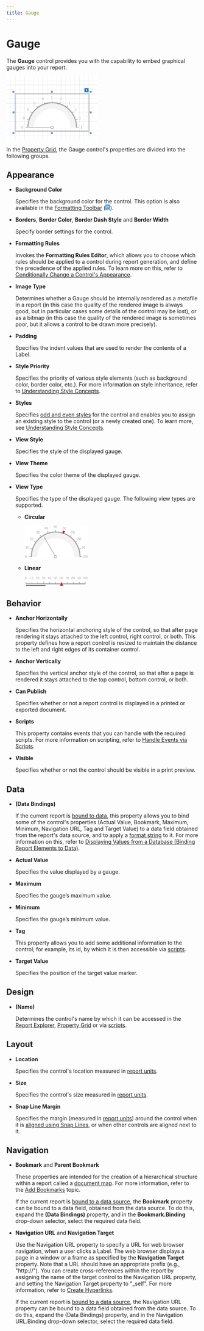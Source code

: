 ```yaml
---
title: Gauge
---
```

# Gauge
The **Gauge** control provides you with the capability to embed graphical gauges into your report.

![RD_Controls_Gauge](../../../../../images/Img23734.png)

In the [Property Grid](../../../../../../interface-elements-for-desktop/articles/report-designer/report-designer-for-winforms/report-designer-reference/report-designer-ui/property-grid.md), the Gauge control's properties are divided into the following groups.

## Appearance
* **Background Color**
	
	Specifies the background color for the control. This option is also available in the [Formatting Toolbar](../../../../../../interface-elements-for-desktop/articles/report-designer/report-designer-for-winforms/report-designer-reference/report-designer-ui/formatting-toolbar.md) (![RD_Toolbars_Format_Back](../../../../../images/Img8441.png)).
* **Borders**, **Border Color**, **Border Dash Style** and **Border Width**
	
	Specify border settings for the control.
* **Formatting Rules**
	
	Invokes the **Formatting Rules Editor**, which allows you to choose which rules should be applied to a control during report generation, and define the precedence of the applied rules. To learn more on this, refer to [Conditionally Change a Control's Appearance](../../../../../../interface-elements-for-desktop/articles/report-designer/report-designer-for-winforms/create-reports/styles-and-conditional-formatting/conditionally-change-a-controls-appearance.md).
* **Image Type**
	
	Determines whether a Gauge should be internally rendered as a metafile in a report (in this case the quality of the rendered image is always good, but in particular cases some details of the control may be lost), or as a bitmap (in this case the quality of the rendered image is sometimes poor, but it allows a control to be drawn more precisely).
* **Padding**
	
	Specifies the indent values that are used to render the contents of a Label.
* **Style Priority**
	
	Specifies the priority of various style elements (such as background color, border color, etc.). For more information on style inheritance, refer to [Understanding Style Concepts](../../../../../../interface-elements-for-desktop/articles/report-designer/report-designer-for-winforms/create-reports/styles-and-conditional-formatting/understanding-style-concepts.md).
* **Styles**
	
	Specifies [odd and even styles](../../../../../../interface-elements-for-desktop/articles/report-designer/report-designer-for-winforms/create-reports/styles-and-conditional-formatting/use-odd-and-even-styles.md) for the control and enables you to assign an existing style to the control (or a newly created one). To learn more, see [Understanding Style Concepts](../../../../../../interface-elements-for-desktop/articles/report-designer/report-designer-for-winforms/create-reports/styles-and-conditional-formatting/understanding-style-concepts.md).
* **View Style**
	
	Specifies the style of the displayed gauge.
* **View Theme**
	
	Specifies the color theme of the displayed gauge.
* **View Type**
	
	Specifies the type of the displayed gauge. The following view types are supported.
	* **Circular**
		
		![XR_Gauge_Circular](../../../../../images/Img23739.png)
	* **Linear**
		
		![XR_Gauge_Linear](../../../../../images/Img23740.png)

## Behavior
* **Anchor Horizontally**
	
	Specifies the horizontal anchoring style of the control, so that after page rendering it stays attached to the left control, right control, or both. This property defines how a report control is resized to maintain the distance to the left and right edges of its container control.
* **Anchor Vertically**
	
	Specifies the vertical anchor style of the control, so that after a page is rendered it stays attached to the top control, bottom control, or both.
* **Can Publish**
	
	Specifies whether or not a report control is displayed in a printed or exported document.
* **Scripts**
	
	This property contains events that you can handle with the required scripts. For more information on scripting, refer to [Handle Events via Scripts](../../../../../../interface-elements-for-desktop/articles/report-designer/report-designer-for-winforms/create-reports/miscellaneous/handle-events-via-scripts.md).
* **Visible**
	
	Specifies whether or not the control should be visible in a print preview.

## Data
* **(Data Bindings)**
	
	If the current report is [bound to data](../../../../../../interface-elements-for-desktop/articles/report-designer/report-designer-for-winforms/create-reports/binding-a-report-to-data.md), this property allows you to bind some of the control's properties (Actual Value, Bookmark, Maximum, Minimum, Navigation URL, Tag and Target Value) to a data field obtained from the report's data source, and to apply a [format string](../../../../../../interface-elements-for-desktop/articles/report-designer/report-designer-for-winforms/report-editing-basics/change-value-formatting-of-report-elements.md) to it. For more information on this, refer to [Displaying Values from a Database (Binding Report Elements to Data)](../../../../../../interface-elements-for-desktop/articles/report-designer/report-designer-for-winforms/report-editing-basics/displaying-values-from-a-database-(binding-report-elements-to-data).md).
* **Actual Value**
	
	Specifies the value displayed by a gauge.
* **Maximum**
	
	Specifies the gauge’s maximum value.
* **Minimum**
	
	Specifies the gauge’s minimum value.
* **Tag**
	
	This property allows you to add some additional information to the control; for example, its id, by which it is then accessible via [scripts](../../../../../../interface-elements-for-desktop/articles/report-designer/report-designer-for-winforms/create-reports/miscellaneous/handle-events-via-scripts.md).
* **Target Value**
	
	Specifies the position of the target value marker.

## Design
* **(Name)**
	
	Determines the control's name by which it can be accessed in the [Report Explorer](../../../../../../interface-elements-for-desktop/articles/report-designer/report-designer-for-winforms/report-designer-reference/report-designer-ui/report-explorer.md), [Property Grid](../../../../../../interface-elements-for-desktop/articles/report-designer/report-designer-for-winforms/report-designer-reference/report-designer-ui/property-grid.md) or via [scripts](../../../../../../interface-elements-for-desktop/articles/report-designer/report-designer-for-winforms/create-reports/miscellaneous/handle-events-via-scripts.md).

## Layout
* **Location**
	
	Specifies the control's location measured in [report units](../../../../../../interface-elements-for-desktop/articles/report-designer/report-designer-for-winforms/create-reports/basic-operations/change-measurement-units-of-a-report.md).
* **Size**
	
	Specifies the control's size measured in [report units](../../../../../../interface-elements-for-desktop/articles/report-designer/report-designer-for-winforms/create-reports/basic-operations/change-measurement-units-of-a-report.md).
* **Snap Line Margin**
	
	Specifies the margin (measured in [report units](../../../../../../interface-elements-for-desktop/articles/report-designer/report-designer-for-winforms/create-reports/basic-operations/change-measurement-units-of-a-report.md)) around the control when it is [aligned using Snap Lines](../../../../../../interface-elements-for-desktop/articles/report-designer/report-designer-for-winforms/create-reports/basic-operations/controls-positioning.md), or when other controls are aligned next to it.

## Navigation
* **Bookmark** and **Parent Bookmark**
	
	These properties are intended for the creation of a hierarchical structure within a report called a [document map](../../../../../../interface-elements-for-desktop/articles/print-preview/print-preview-for-winforms/viewing-and-navigating/navigate-in-print-preview-using-bookmarks.md). For more information, refer to the [Add Bookmarks](../../../../../../interface-elements-for-desktop/articles/report-designer/report-designer-for-winforms/create-reports/report-navigation-and-interactivity-/add-bookmarks.md) topic.
	
	If the current report is [bound to a data source](../../../../../../interface-elements-for-desktop/articles/report-designer/report-designer-for-winforms/create-reports/binding-a-report-to-data.md), the **Bookmark** property can be bound to a data field, obtained from the data source. To do this, expand the **(Data Bindings)** property, and in the **Bookmark.Binding** drop-down selector, select the required data field.
* **Navigation URL** and **Navigation Target**
	
	Use the Navigation URL property to specify a URL for web browser navigation, when a user clicks a Label. The web browser displays a page in a window or a frame as specified by the **Navigation Target** property. Note that a URL should have an appropriate prefix (e.g., "http://"). You can create cross-references within the report by assigning the name of the target control to the Navigation URL property, and setting the Navigation Target property to "_self". For more information, refer to [Create Hyperlinks](../../../../../../interface-elements-for-desktop/articles/report-designer/report-designer-for-winforms/create-reports/report-navigation-and-interactivity-/create-hyperlinks.md).
	 
	
	If the current report is [bound to a data source](../../../../../../interface-elements-for-desktop/articles/report-designer/report-designer-for-winforms/create-reports/binding-a-report-to-data.md), the Navigation URL property can be bound to a data field obtained from the data source. To do this, expand the (Data Bindings) property, and in the Navigation URL.Binding drop-down selector, select the required data field.
